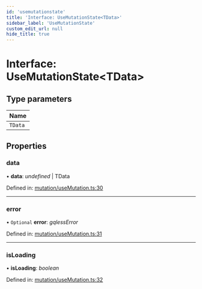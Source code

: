 ```yaml
---
id: 'usemutationstate'
title: 'Interface: UseMutationState<TData>'
sidebar_label: 'UseMutationState'
custom_edit_url: null
hide_title: true
---
```


# Interface: UseMutationState<TData\>

## Type parameters

| Name    |
| :------ |
| `TData` |

## Properties

### data

• **data**: _undefined_ \| TData

Defined in: [mutation/useMutation.ts:30](https://github.com/gqless/gqless/blob/master/packages/react/src/mutation/useMutation.ts#L30)

---

### error

• `Optional` **error**: _gqlessError_

Defined in: [mutation/useMutation.ts:31](https://github.com/gqless/gqless/blob/master/packages/react/src/mutation/useMutation.ts#L31)

---

### isLoading

• **isLoading**: _boolean_

Defined in: [mutation/useMutation.ts:32](https://github.com/gqless/gqless/blob/master/packages/react/src/mutation/useMutation.ts#L32)
